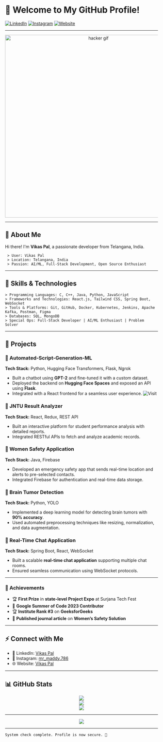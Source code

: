 # 🌟 Welcome to My GitHub Profile!

[![LinkedIn](https://img.shields.io/badge/LinkedIn-Connect-blue?style=flat-square&logo=linkedin)](https://www.linkedin.com/in/vikas-pal-b91067254/)
[![Instagram](https://img.shields.io/badge/Instagram-E4405F?style=flat-square&logo=instagram&logoColor=white)](https://www.instagram.com/mr_maddy.786/)
[![Website](https://img.shields.io/badge/Website-Visit-green?style=flat-square&logo=wordpress)](https://vikas83.netlify.app/)

---

<div align="center">
  <img src="https://media.giphy.com/media/YQitE4YNQNahy/giphy.gif" alt="hacker gif" width="600"/>
</div>

---

## 👤 About Me

Hi there! I'm **Vikas Pal**, a passionate developer from Telangana, India.

```plaintext
 > User: Vikas Pal
 > Location: Telangana, India
 > Passion: AI/ML, Full-Stack Development, Open Source Enthusiast
```

---

## 🎯 Skills & Technologies

```plaintext
> Programming Languages: C, C++, Java, Python, JavaScript
> Frameworks and Technologies: React.js, Tailwind CSS, Spring Boot, WebSocket
> Tools & Platforms: Git, GitHub, Docker, Kubernetes, Jenkins, Apache Kafka, Postman, Figma
> Databases: SQL, MongoDB
> Special Ops: Full-Stack Developer | AI/ML Enthusiast | Problem Solver
```

---

## 🚀 Projects

### 🔹 Automated-Script-Generation-ML
**Tech Stack:** Python, Hugging Face Transformers, Flask, Ngrok  
- Built a chatbot using **GPT-2** and fine-tuned it with a custom dataset.  
- Deployed the backend on **Hugging Face Spaces** and exposed an API using **Flask**.  
- Integrated with a React frontend for a seamless user experience.
  ![Visit](https://huggingface.co/spaces/vikas83/bert-text-generator)

### 🔹 JNTU Result Analyzer
**Tech Stack:** React, Redux, REST API  
- Built an interactive platform for student performance analysis with detailed reports.  
- Integrated RESTful APIs to fetch and analyze academic records.  

### 🔹 Women Safety Application
**Tech Stack:** Java, Firebase  
- Developed an emergency safety app that sends real-time location and alerts to pre-selected contacts.  
- Integrated Firebase for authentication and real-time data storage.  

### 🔹 Brain Tumor Detection
**Tech Stack:** Python, YOLO  
- Implemented a deep learning model for detecting brain tumors with **90% accuracy**.  
- Used automated preprocessing techniques like resizing, normalization, and data augmentation.  

### 🔹 Real-Time Chat Application
**Tech Stack:** Spring Boot, React, WebSocket  
- Built a scalable **real-time chat application** supporting multiple chat rooms.  
- Ensured seamless communication using WebSocket protocols.  

---

### 🏅 Achievements
- 🏆 **First Prize** in **state-level Project Expo** at Surjana Tech Fest  
- 🎉 **Google Summer of Code 2023 Contributor**  
- 🏆 **Institute Rank #3** on **GeeksforGeeks**  
- 📜 **Published journal article** on **Women’s Safety Solution**  

---

## ⚡ Connect with Me

- 💼 LinkedIn: [Vikas Pal](https://www.linkedin.com/in/vikas-pal-b91067254/)  
- 📸 Instagram: [mr_maddy.786](https://www.instagram.com/mr_maddy.786/)  
- 🌐 Website: [Vikas Pal](https://vikas83.netlify.app/)  

---

## 📊 GitHub Stats

<div align="center">
  <img src="https://github-readme-stats.vercel.app/api?username=vikas83pal&show_icons=true&theme=radical&hide_border=true&count_private=true" />
  <br/>
  <img src="https://github-readme-streak-stats.herokuapp.com/?user=vikas83pal&theme=radical&hide_border=true" />
  <br/>
  <img src="https://github-readme-stats.vercel.app/api/top-langs/?username=vikas83pal&layout=compact&theme=radical&hide_border=true" />
</div>

---

<div align="center">
  <img src="https://komarev.com/ghpvc/?username=vikas83pal&&style=flat-square" />
</div>

---

```plaintext
System check complete. Profile is now secure. 🚀
```
